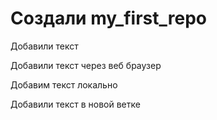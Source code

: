 ﻿# Создали my_first_repo

Добавили текст

Добавили текст через веб браузер 

Добавим текст локально

Добавили текст в новой ветке
